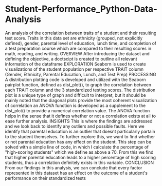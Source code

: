# Student-Performance_Python-Data-Analysis
An analysis of the correlation between traits of a student and their resulting test score. Traits in this data set are ethnicity (grouped, not explicitly defined), gender, parental level of education, lunch time, and completion of a test preparation course which are compared to their resulting scores in math, reading, and writing.
OVERVIEW
After introducing the dataset and defining the objective, a doctscipt is created to outline all relevant information of the dataframe
EXPLORATION
Seaborn is used to create visualizations of the student population per respective TRAIT column (Gender, Ethnicity, Parental Education, Lunch, and Test Prep)
PROCESSING
A distribution plotting code is developed and utilized with the Seaborn pairplot function, defined as dist_plot(), to graph the correlation between each TRAIT column and the 3 standardized testing scores.
The distribution plot is a unique type of graph and difficult to interpret, but it should be mainly noted that the diagonal plots provide the most coherent visualization of correlation
an ANOVA function is developed as a supplement to the dist_plot() to provide a numerical correlation value. The ANOVA function helps in the sense that it defines whether or not a correlation exists at all to ease further analysis.
INSIGHTS
This is where the findings are addressed and we look back to identify any outliers and possible faults. Here we identify that parental education is an outlier that doesnt particularly partain to the student themselves. 
To further explore this, we want to find whether or not parental education has any effect on the student. This step can be solved with a simple line of code, in which I calculate the percentage of "high-scoring students" which we define as above a 70. 
From this we find that higher parental education leads to a higher percentage of high scoring students, thus a correlation definitely exists in this variable. 
CONCLUSION
From our findings in this analysis, we can conclude that every factor represented in this dataset has an effect on the outcome of a student's performance on their standardized tests
